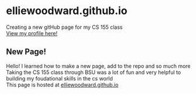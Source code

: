 # elliewoodward.github.io
Creating a new gitHub page for my CS 155 class  
[View my profile here!](https://github.com/elliewoodward)

## New Page!
Hello! I learned how to make a new page, add to the repo and so much more  
Taking the CS 155 class through BSU was a lot of fun and very helpful to building my foudational skills in the cs world  
This page is hosted at [elliewoodward.github.io](https://elliewoodward.github.io/)
